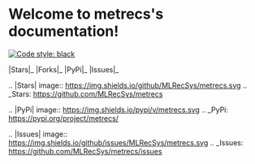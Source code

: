 Welcome to metrecs's documentation!
===================================

[![Code style: black](https://img.shields.io/badge/code%20style-black-000000.svg)](https://github.com/psf/black)

|Stars|_ |Forks|_ |PyPi|_ |Issues|_

.. |Stars| image:: https://img.shields.io/github/MLRecSys/metrecs.svg
.. _Stars: https://github.com/MLRecSys/metrecs

.. |PyPi| image:: https://img.shields.io/pypi/v/metrecs.svg
.. _PyPi: https://pypi.org/project/metrecs/

.. |Issues| image:: https://img.shields.io/github/issues/MLRecSys/metrecs.svg
.. _Issues: https://github.com/MLRecSys/metrecs/issues
